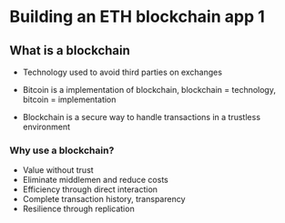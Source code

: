 # Building an ETH blockchain app 1

## What is a blockchain

- Technology used to avoid third parties on exchanges
- Bitcoin is a implementation of blockchain, blockchain = technology, bitcoin = implementation

- Blockchain is a secure way to handle transactions in a trustless environment

### Why use a blockchain?

- Value without trust
- Eliminate middlemen and reduce costs
- Efficiency through direct interaction
- Complete transaction history, transparency
- Resilience through replication
